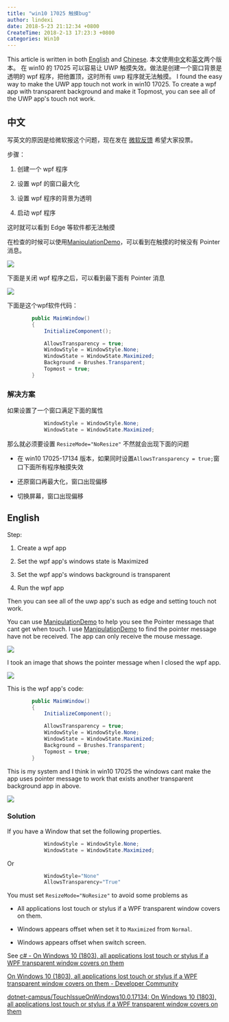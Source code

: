```yaml
---
title: "win10 17025 触摸bug"
author: lindexi
date: 2018-5-23 21:12:34 +0800
CreateTime: 2018-2-13 17:23:3 +0800
categories: Win10
---
```


This article is written in both [English](#English) and [Chinese](#中文). 
本文使用[中文](#中文)和[英文](#English)两个版本。
在 win10 的 17025 可以容易让 UWP 触摸失效。做法是创建一个窗口背景是透明的 wpf 程序，把他置顶，这时所有 uwp 程序就无法触摸。
I found the easy way to make the UWP app touch not work in win10 17025. To create a wpf app with transparent background and make it Topmost, you can see all of the UWP app's touch not work.

<!--more-->



<!-- 标签：win10 -->

## 中文

写英文的原因是给微软报这个问题，现在发在 [微软反馈](https://developercommunity.visualstudio.com/content/problem/255063/on-windows-10-1803-all-applications-lost-touch-or.html) 希望大家投票。

步骤：

1. 创建一个 wpf 程序

1. 设置 wpf 的窗口最大化

1. 设置 wpf 程序的背景为透明

1. 启动 wpf 程序


这时就可以看到 Edge 等软件都无法触摸


在检查的时候可以使用[ManipulationDemo](https://github.com/walterlv/ManipulationDemo)，可以看到在触摸的时候没有 Pointer 消息。


![](http://7xqpl8.com1.z0.glb.clouddn.com/34fdad35-5dfe-a75b-2b4b-8c5e313038e2%2F201711231645122017112316470.jpg)

下面是关闭 wpf 程序之后，可以看到最下面有 Pointer 消息


![](http://7xqpl8.com1.z0.glb.clouddn.com/34fdad35-5dfe-a75b-2b4b-8c5e313038e2%2F2017112316451220171123165235.jpg)

下面是这个wpf软件代码：

```csharp
        public MainWindow()
        {
            InitializeComponent();

            AllowsTransparency = true;
            WindowStyle = WindowStyle.None;
            WindowState = WindowState.Maximized;
            Background = Brushes.Transparent;
            Topmost = true;
        }
```

### 解决方案

如果设置了一个窗口满足下面的属性

```csharp
            WindowStyle = WindowStyle.None;
            WindowState = WindowState.Maximized;
```

那么就必须要设置 `ResizeMode="NoResize"` 不然就会出现下面的问题

 - 在 win10 17025-17134 版本，如果同时设置`AllowsTransparency = true;`窗口下面所有程序触摸失效

 - 还原窗口再最大化，窗口出现偏移

 - 切换屏幕，窗口出现偏移

## English

Step:

1. Create a wpf app

1. Set the wpf app's windows state is Maximized

1. Set the wpf app's windows background is transparent

1. Run the wpf app

Then you can see all of the uwp app's such as edge and setting touch not work.

You can use [ManipulationDemo](https://github.com/walterlv/ManipulationDemo) to help you see the Pointer message that cant get when touch. I use [ManipulationDemo](https://github.com/walterlv/ManipulationDemo) to find the pointer message have not be received. The app can only receive the mouse message.

![](http://7xqpl8.com1.z0.glb.clouddn.com/34fdad35-5dfe-a75b-2b4b-8c5e313038e2%2F201711231645122017112316470.jpg)

I took an image that shows the pointer message when I closed the wpf app. 

![](http://7xqpl8.com1.z0.glb.clouddn.com/34fdad35-5dfe-a75b-2b4b-8c5e313038e2%2F2017112316451220171123165235.jpg)

This is the wpf app's code:

```csharp
        public MainWindow()
        {
            InitializeComponent();

            AllowsTransparency = true;
            WindowStyle = WindowStyle.None;
            WindowState = WindowState.Maximized;
            Background = Brushes.Transparent;
            Topmost = true;
        }
```

This is my system and I think in win10 17025 the windows cant make the app uses pointer message to work that exists another transparent background app in above.

![](http://7xqpl8.com1.z0.glb.clouddn.com/34fdad35-5dfe-a75b-2b4b-8c5e313038e2%2F201711231645122017112317012.jpg)

### Solution

If you have a Window that set the following properties.

```csharp
            WindowStyle = WindowStyle.None;
            WindowState = WindowState.Maximized;
```

Or

```csharp
            WindowStyle="None" 
            AllowsTransparency="True"
```

You must set `ResizeMode="NoResize"` to avoid some problems as 

 - All applications lost touch or stylus if a WPF transparent window covers on them.

 - Windows appears offset when set it to `Maximized` from `Normal`.

 - Windows appears offset when switch screen.

See [c# - On Windows 10 (1803), all applications lost touch or stylus if a WPF transparent window covers on them](https://stackoverflow.com/questions/50382605/on-windows-10-1803-all-applications-lost-touch-or-stylus-if-a-wpf-transparent )

[On Windows 10 (1803), all applications lost touch or stylus if a WPF transparent window covers on them - Developer Community](https://developercommunity.visualstudio.com/content/problem/255063/on-windows-10-1803-all-applications-lost-touch-or.html )

[dotnet-campus/TouchIssueOnWindows10.0.17134: On Windows 10 (1803), all applications lost touch or stylus if a WPF transparent window covers on them](https://github.com/dotnet-campus/TouchIssueOnWindows10.0.17134 )

